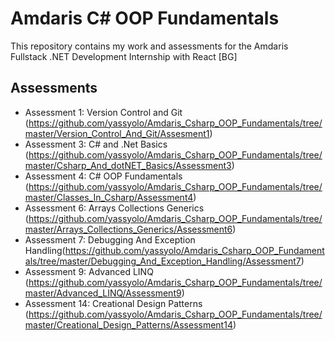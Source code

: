 # Amdaris C# OOP Fundamentals

This repository contains my work and assessments for the Amdaris Fullstack .NET Development Internship with React [BG]

## Assessments

- Assessment 1: Version Control and Git (https://github.com/yassyolo/Amdaris_Csharp_OOP_Fundamentals/tree/master/Version_Control_And_Git/Assesment1)
- Assessment 3: C# and .Net Basics (https://github.com/yassyolo/Amdaris_Csharp_OOP_Fundamentals/tree/master/Csharp_And_dotNET_Basics/Assessment3)
- Assessment 4: C# OOP Fundamentals (https://github.com/yassyolo/Amdaris_Csharp_OOP_Fundamentals/tree/master/Classes_In_Csharp/Assessment4)
- Assessment 6: Arrays Collections Generics (https://github.com/yassyolo/Amdaris_Csharp_OOP_Fundamentals/tree/master/Arrays_Collections_Generics/Assessment6)
- Assessment 7: Debugging And Exception Handling(https://github.com/yassyolo/Amdaris_Csharp_OOP_Fundamentals/tree/master/Debugging_And_Exception_Handling/Assessment7)
- Assessment 9: Advanced LINQ (https://github.com/yassyolo/Amdaris_Csharp_OOP_Fundamentals/tree/master/Advanced_LINQ/Assessment9)
- Assessment 14: Creational Design Patterns (https://github.com/yassyolo/Amdaris_Csharp_OOP_Fundamentals/tree/master/Creational_Design_Patterns/Assessment14)

